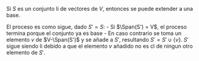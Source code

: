 Si $S$ es un conjunto li de vectores de $V$, entonces se puede extender a una base.

El proceso es como sigue, dado $S' = S$:
	- Si $\Span(S') = V$, el proceso termina porque el conjunto ya es base
	- En caso contrario se toma un elemento $v$ de $V-\Span(S')$ y se añade a $S'$, resultando $S' = S' \cup \{v\}$. $S'$ sigue siendo li debido a que el elemento $v$ añadido no es cl de ningun otro elemento de $S'$.
